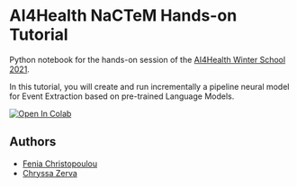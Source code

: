 # AI4Health NaCTeM Hands-on Tutorial

Python notebook for the hands-on session of the [AI4Health Winter School 2021](https://ai4healthschool.org/).

In this tutorial, you will create and run incrementally a pipeline neural model for Event Extraction based on pre-trained Language Models.

[![Open In Colab](https://colab.research.google.com/assets/colab-badge.svg)](https://colab.research.google.com/github/fenchri/ai4h-nactem-handson/blob/main/AI4H_NaCTeM_hands_on.ipynb)

## Authors
- [Fenia Christopoulou](mailto:fenia.christopoulou@gmail.com)
- [Chryssa Zerva](mailto:chryssa.zrv@gmail.com)
